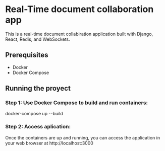 # Real-Time document collaboration app

This is a real-time document collabiration application built with Django, React, Redis, and WebSockets.

## Prerequisites
- Docker
- Docker Compose

## Running the proyect

### Step 1: Use Docker Compose to build and run containers: 

docker-compose up --build

### Step 2: Access aplication: 
Once the containers are up and running, you can access the application in your web browser at http://localhost:3000

